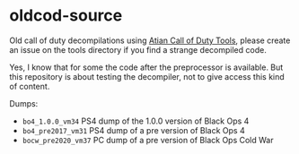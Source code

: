 # oldcod-source

Old call of duty decompilations using [Atian Call of Duty Tools](https://github.com/ate47/atian-cod-tools), please create an issue on the tools directory if you find a strange decompiled code.

Yes, I know that for some the code after the preprocessor is available. But this repository is about testing the decompiler, not to give access this kind of content.

Dumps:

- `bo4_1.0.0_vm34` PS4 dump of the 1.0.0 version of Black Ops 4
- `bo4_pre2017_vm31` PS4 dump of a pre version of Black Ops 4
- `bocw_pre2020_vm37` PC dump of a pre version of Black Ops Cold War
